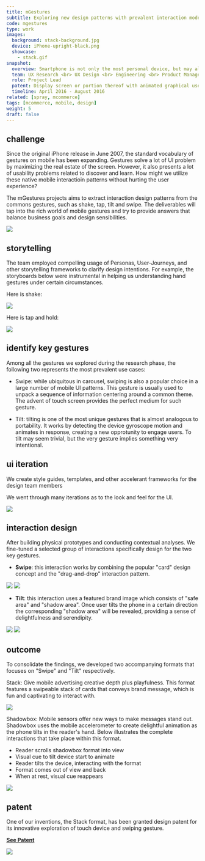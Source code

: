 ```yaml
---
title: mGestures
subtitle: Exploring new design patterns with prevalent interaction models on mobile
code: mgestures
type: work
images:
  background: stack-background.jpg
  device: iPhone-upright-black.png
  showcase: 
    - stack.gif
snapshot:
  overview: Smartphone is not only the most personal device, but may also be the most versatile device as well. The portability of mobile affords a suite of interactions that are not applicable to previous generations of digital devices. Swipe, scroll, tap, long touch, shake.. the list goes on and on. This project took a closer look at the treasure trove of interactions and distilled delightful interaction patterns that conform to Yieldmo's design language.
  team: UX Research <br> UX Design <br> Engineering <br> Product Management <br> A/B Testing
  role: Project Lead
  patent: Display screen or portion thereof with animated graphical user interface (USD785643S1)
  timeline: April 2016 - August 2016
related: [spray, mcommerce]
tags: [mcommerce, mobile, design]
weight: 5
draft: false
---
```


## challenge

Since the original iPhone release in June 2007, the standard vocabulary of gestures on mobile has been expanding. Gestures solve a lot of UI problem by maximizing the real estate of the screen. However, it also presents a lot of usability problems related to discover and learn. How might we utilize these native mobile interactioin patterns without hurting the user experience?

The mGestures projects aims to extract interaction design patterns from the commons gestures, such as shake, tap, tilt and swipe. The deliverables will tap into the rich world of mobile gestures and try to provide answers that balance business goals and design sensibilities.

<div><img src="/work/mgestures/gestures-montage.jpg"></div>

## storytelling

The team employed compelling usage of Personas, User-Journeys, and other storytelling frameworks to clarify design intentions. For example, the storyboards below were instrumental in helping us understanding hand gestures under certain circumstances.

Here is shake:

<div><img src="/work/mgestures/storyboard-shake.jpg"></div>

Here is tap and hold:

<div><img src="/work/mgestures/storyboard-tap.jpg"></div>


## identify key gestures

Among all the gestures we explored during the research phase, the following two represents the most prevalent use cases:

- Swipe: while ubiquitous in carousel, swiping is also a popular choice in a large number of mobile UI patterns. This gesture is usually used to unpack a sequence of information centering around a common theme. The advent of touch screen provides the perfect medium for such gesture.

- Tilt: tilting is one of the most unique gestures that is almost analogous to portability. It works by detecting the device gyroscope motion and animates in response, creating a new opprotunity to engage users. To tilt may seem trivial, but the very gesture implies something very intentional.


## ui iteration

We create style guides, templates, and other accelerant frameworks for the design team members

We went through many iterations as to the look and feel for the UI.

<div><img src="/work/mgestures/iteration.png"></div>


## interaction design

After building physical prototypes and conducting contextual analyses. We fine-tuned a selected group of interactions specifically design for the two key gestures.

- **Swipe**: this interaction works by combining the popular "card" design concept and the "drag-and-drop" interaction pattern. 

<div class="double clearfix">
	<img src="/work/mgestures/stack-interaction-1.gif">
	<img src="/work/mgestures/stack-interaction-2.gif">
</div>

- **Tilt**: this interaction uses a featured brand image which consists of "safe area" and "shadow area". Once user tilts the phone in a certain direction the corresponding "shadow area" will be revealed, providing a sense of delightfulness and serendipity.

<div class="double clearfix">
	<img src="/work/mgestures/shadowbox-interaction-1.gif">
	<img src="/work/mgestures/shadowbox-interaction-2.gif">
</div>


## outcome

To consolidate the findings, we developed two accompanying formats that focuses on "Swipe" and "Tilt" respectively.

Stack: Give mobile advertising creative depth plus playfulness. This format features a swipeable stack of cards that conveys brand message, which is fun and captivating to interact with.

<div><img src="/work/mgestures/stack-cat.gif"></div>

Shadowbox: Mobile sensors offer new ways to make messages stand out. Shadowbox uses the mobile accelerometer to create delightful animation as the phone tilts in the reader's hand. Below illustrates the complete interactions that take place within this format. 

- Reader scrolls shadowbox format into view
- Visual cue to tilt device start to animate
- Reader tilts the device, interacting with the format
- Format comes out of view and back
- When at rest, visual cue reappears

<div><img src="/work/mgestures/shadowbox.gif"></div>

## patent

One of our inventions, the Stack format, has been granted design patent for its innovative exploration of touch device and swiping gesture.

<a target="_blank" href="https://patents.google.com/patent/USD785643S1/en"><b>See Patent</b></a>

<div><img src="/work/mgestures/stack-patent.jpg"></div>